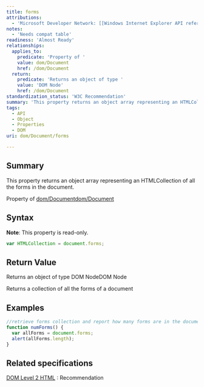 ```yaml
---
title: forms
attributions:
  - 'Microsoft Developer Network: [[Windows Internet Explorer API reference](http://msdn.microsoft.com/en-us/library/ie/hh828809%28v=vs.85%29.aspx) Article]'
notes:
  - 'Needs compat table'
readiness: 'Almost Ready'
relationships:
  applies_to:
    predicate: 'Property of '
    value: dom/Document
    href: /dom/Document
  return:
    predicate: 'Returns an object of type '
    value: 'DOM Node'
    href: /dom/Document
standardization_status: 'W3C Recommendation'
summary: 'This property returns an object array representing an HTMLCollection of all the forms in the document.'
tags:
  - API
  - Object
  - Properties
  - DOM
uri: dom/Document/forms

---
```

## <span>Summary</span>

This property returns an object array representing an HTMLCollection of all the forms in the document.

Property of [dom/Document](/dom/Document)[dom/Document](/dom/Document)

## <span>Syntax</span>

**Note**: This property is read-only.

``` js
var HTMLCollection = document.forms;
```

## <span>Return Value</span>

Returns an object of type DOM NodeDOM Node

Returns a collection of all the forms of a document

## <span>Examples</span>

``` js
//retrieve forms collection and report how many forms are in the document
function numForms() {
  var allForms = document.forms;
  alert(allForms.length);
}
```

## <span>Related specifications</span>

[DOM Level 2 HTML](http://www.w3.org/TR/DOM-Level-2-HTML/html.html#ID-1689064)
:   Recommendation

